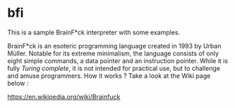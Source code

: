 # bfi
This is a sample BrainF*ck interpreter with some examples. 

BrainF*ck is an esoteric programming language created in 1993 by Urban Müller. Notable for its extreme minimalism, the language consists of only eight simple commands, a data pointer and an instruction pointer. While it is fully *Turing complete*, it is not intended for practical use, but to challenge and amuse programmers. How it works ? Take a look at the Wiki page below :

https://en.wikipedia.org/wiki/Brainfuck

